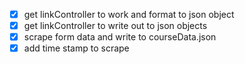 - [x] get linkController to work and format to json object
- [x] get linkController to write out to json objects
- [x] scrape form data and write to courseData.json
- [x] add time stamp to scrape